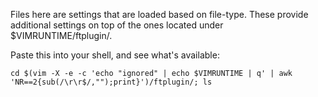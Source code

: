 Files here are settings that are loaded based on file-type.  These provide additional settings on top of the ones located under $VIMRUNTIME/ftplugin/.

Paste this into your shell, and see what's available:

    cd $(vim -X -e -c 'echo "ignored" | echo $VIMRUNTIME | q' | awk 'NR==2{sub(/\r\r$/,"");print}')/ftplugin/; ls
    
